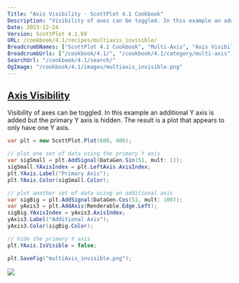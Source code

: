 ```yaml
---
Title: "Axis Visibility - ScottPlot 4.1 Cookbook"
Description: "Visibility of axes can be toggled. In this example an additional Y axis is added but the primary Y axis is hidden. The result is a plot that appears to only have one Y axis."
Date: 2023-12-24
Version: ScottPlot 4.1.69
URL: /cookbook/4.1/recipes/multiaxis_invisible/
BreadcrumbNames: ["ScottPlot 4.1 Cookbook", "Multi-Axis", "Axis Visibility"]
BreadcrumbUrls: ["/cookbook/4.1/", "/cookbook/4.1/category/multi-axis", "/cookbook/4.1/recipes/multiaxis_invisible/"]
SearchUrl: "/cookbook/4.1/search/"
OgImage: "/cookbook/4.1/images/multiaxis_invisible.png"
---
```


<h2><a id='axis-visibility' href='/cookbook/4.1/recipes/multiaxis_invisible/'>Axis Visibility</a></h2>

Visibility of axes can be toggled. In this example an additional Y axis is added but the primary Y axis is hidden. The result is a plot that appears to only have one Y axis.

```cs
var plt = new ScottPlot.Plot(600, 400);

// plot one set of data using the primary Y axis
var sigSmall = plt.AddSignal(DataGen.Sin(51, mult: 1));
sigSmall.YAxisIndex = plt.LeftAxis.AxisIndex;
plt.YAxis.Label("Primary Axis");
plt.YAxis.Color(sigSmall.Color);

// plot another set of data using an additional axis
var sigBig = plt.AddSignal(DataGen.Cos(51, mult: 100));
var yAxis3 = plt.AddAxis(Renderable.Edge.Left);
sigBig.YAxisIndex = yAxis3.AxisIndex;
yAxis3.Label("Additional Axis");
yAxis3.Color(sigBig.Color);

// hide the primary Y axis
plt.YAxis.IsVisible = false;

plt.SaveFig("multiAxis_invisible.png");
```

<img src='../../images/multiaxis_invisible.png' class='d-block mx-auto my-5' />



